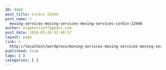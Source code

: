 ```yaml
---
ID: 9460
post_title: Corbin 22446
post_name: >
  moving-services-moving-services-moving-services-corbin-22446
author: mrgabonijeff@gmail.com
post_date: 2018-03-28 01:48:57
layout: page
link: >
  http://localhost/wordpress/moving-services-moving-services-moving-services-corbin-22446/
published: true
tags: [ ]
categories: [ ]
---
```

